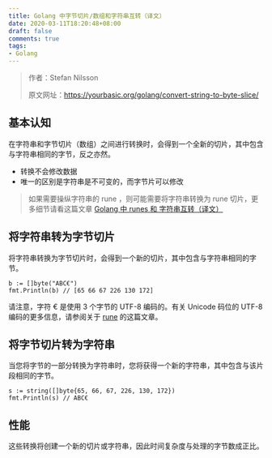 ```yaml
---
title: Golang 中字节切片/数组和字符串互转（译文）
date: 2020-03-11T18:20:48+08:00
draft: false
comments: true
tags: 
- Golang
---
```


> 作者：Stefan Nilsson
> 
> 原文网址：https://yourbasic.org/golang/convert-string-to-byte-slice/

## 基本认知
在字符串和字节切片（数组）之间进行转换时，会得到一个全新的切片，其中包含与字符串相同的字节，反之亦然。
- 转换不会修改数据
- 唯一的区别是字符串是不可变的，而字节片可以修改

> 如果需要操纵字符串的 rune ，则可能需要将字符串转换为 rune 切片，更多细节请看这篇文章 [Golang 中 runes 和 字符串互转（译文）](https://xiayuguo.com/post/2020/03/convert-string-to-rune-slice/)

## 将字符串转为字节切片
将字符串转换为字节切片时，会得到一个新的切片，其中包含与字符串相同的字节。
```
b := []byte("ABC€")
fmt.Println(b) // [65 66 67 226 130 172]
```
请注意，字符 € 是使用 3 个字节的 UTF-8 编码的。有关 Unicode 码位的 UTF-8 编码的更多信息，请参阅关于 [rune](https://xiayuguo.com/post/2020/03/rune/ "rune") 的这篇文章。

## 将字节切片转为字符串
当您将字节的一部分转换为字符串时，您将获得一个新的字符串，其中包含与该片段相同的字节。
```
s := string([]byte{65, 66, 67, 226, 130, 172})
fmt.Println(s) // ABC€
```

## 性能
这些转换将创建一个新的切片或字符串，因此时间复杂度与处理的字节数成正比。





